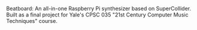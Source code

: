 Beatboard: An all-in-one Raspberry Pi synthesizer based on SuperCollider. Built as a final project for Yale's CPSC 035 "21st Century Computer Music Techniques" course.
